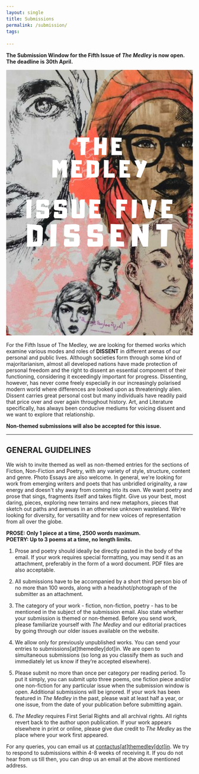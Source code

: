 ```yaml
---
layout: single
title: Submissions
permalink: /submission/
tags:

---
```


**The Submission Window for the Fifth Issue of _The Medley_ is now open. The deadline is 30th April.**

![issue five](/assets/img/issue-5.jpg)

For the Fifth Issue of The Medley, we are looking for themed works which examine various modes and roles of **DISSENT** in different arenas of our personal and public lives. Although societies form through some kind of majoritarianism, almost all developed nations have made protection of personal freedom and the right to dissent an essential component of their functioning, considering it exceedingly important for progress. Dissenting, however, has never come freely especially in our increasingly polarised modern world where differences are looked upon as threateningly alien. Dissent carries great personal cost but many individuals have readily paid that price over and over again throughout history. Art, and Literature  specifically, has always been conducive mediums for voicing dissent and we want to explore that relationship.

**Non-themed submissions will also be accepted for this issue.**

<hr>

## GENERAL GUIDELINES

We wish to invite themed as well as non-themed entries for the sections of Fiction, Non-Fiction and Poetry, with any variety of style, structure, content and genre. Photo Essays are also welcome. In general, we're looking for work from emerging writers and poets that has unbridled originality, a raw energy and doesn't shy away from coming into its own. We want poetry and prose that sings, fragments itself and takes flight. Give us your best, most daring, pieces, exploring new terrains and new metaphors, pieces that sketch out paths and avenues in an otherwise unknown wasteland. We're looking for diversity, for versatility and for new voices of representation from all over the globe.

**PROSE: Only 1 piece at a time, 2500 words maximum.**<br>
**POETRY: Up to 3 poems at a time, no length limits.**

1. Prose and poetry should ideally be directly pasted in the body of the email. If your work requires special formatting, you may send it as an attachment, preferably in the form of a word document. PDF files are also acceptable.

2. All submissions have to be accompanied by a short third person bio of no more than 100 words, along with a headshot/photograph of the submitter as an attachment.

3. The category of your work - fiction, non-fiction, poetry - has to be mentioned in the subject of the submission email. Also state whether your submission is themed or non-themed. Before you send work, please familiarize yourself with _The Medley_ and our editorial practices by going through our older issues available on the website.

4. We allow only for previously unpublished works. You can send your entries to submissions[at]themedley[dot]in. We are open to simultaneous submissions (so long as you classify them as such and immediately let us know if they’re accepted elsewhere).

5. Please submit no more than once per category per reading period. To put it simply, you can submit upto three poems, one fiction piece and/or one non-fiction for any particular issue when the submission window is open. Additional submissions will be ignored. If your work has been featured in _The Medley_ in the past, please wait at least half a year, or one issue, from the date of your publication before submitting again.

6. _The Medley_ requires First Serial Rights and all archival rights. All rights revert back to the author upon publication. If your work appears elsewhere in print or online, please give due credit to _The Medley_ as the place where your work first appeared.



For any queries, you can email us at [contactus[at]themedley[dot]in](mailto:contactus@themedley.in). We try to respond to submissions within 4-8 weeks of receiving it. If you do not hear from us till then, you can drop us an email at the above mentioned address.
